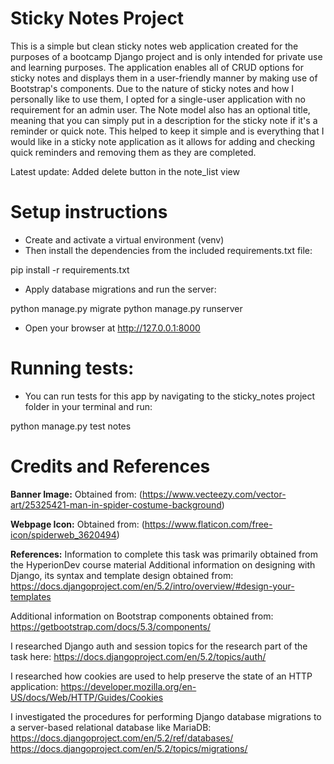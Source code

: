 # Sticky Notes Project

This is a simple but clean sticky notes web application created for the purposes of a bootcamp Django project and is only intended for private use and learning purposes. The application enables all of CRUD options for sticky notes and displays them in a user-friendly manner by making use of Bootstrap's components. Due to the nature of sticky notes and how I personally like to use them, I opted for a single-user application with no requirement for an admin user. The Note model also has an optional title, meaning that you can simply put in a description for the sticky note if it's a reminder or quick note. This helped to keep it simple and is everything that I would like in a sticky note application as it allows for adding and checking quick reminders and removing them as they are completed.

Latest update: Added delete button in the note_list view

# Setup instructions

- Create and activate a virtual environment (venv)
- Then install the dependencies from the included requirements.txt file:

pip install -r requirements.txt

- Apply database migrations and run the server:

python manage.py migrate
python manage.py runserver

- Open your browser at http://127.0.0.1:8000

# Running tests:

- You can run tests for this app by navigating to the sticky_notes project folder in your terminal and run:

python manage.py test notes

# Credits and References

**Banner Image:**
Obtained from: (https://www.vecteezy.com/vector-art/25325421-man-in-spider-costume-background)

**Webpage Icon:**
Obtained from: (https://www.flaticon.com/free-icon/spiderweb_3620494)

**References:**
Information to complete this task was primarily obtained from the HyperionDev course material
Additional information on designing with Django, its syntax and template design obtained from:
https://docs.djangoproject.com/en/5.2/intro/overview/#design-your-templates

Additional information on Bootstrap components obtained from: https://getbootstrap.com/docs/5.3/components/

I researched Django auth and session topics for the research part of the task here:
https://docs.djangoproject.com/en/5.2/topics/auth/

I researched how cookies are used to help preserve the state of an HTTP application:
https://developer.mozilla.org/en-US/docs/Web/HTTP/Guides/Cookies

I investigated the procedures for performing Django database migrations to a server-based relational database like MariaDB:
https://docs.djangoproject.com/en/5.2/ref/databases/
https://docs.djangoproject.com/en/5.2/topics/migrations/

```

```
